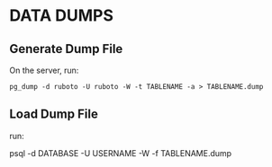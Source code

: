 DATA DUMPS
==========


Generate Dump File
------------------

On the server, run:

    pg_dump -d ruboto -U ruboto -W -t TABLENAME -a > TABLENAME.dump



Load Dump File
--------------

run:

  psql -d DATABASE -U USERNAME -W -f TABLENAME.dump
